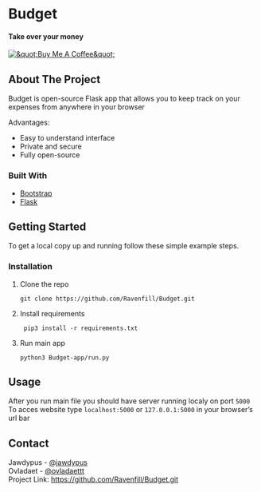 <h1 class="code-line" data-line-start=0 data-line-end=1 ><a id="Budget_0"></a>Budget</h1>
<h4 class="code-line" data-line-start=1 data-line-end=2 ><a id="Take_over_your_money_1"></a>Take over your money</h4>
<p class="has-line-data" data-line-start="3" data-line-end="4"><a href="https://www.buymeacoffee.com/jawdypus"><img src="https://www.buymeacoffee.com/assets/img/custom_images/orange_img.png" alt="&amp;quot;Buy Me A Coffee&amp;quot;"></a></p>
<h2 class="code-line" data-line-start=4 data-line-end=5 ><a id="About_The_Project_4"></a>About The Project</h2>
<p class="has-line-data" data-line-start="6" data-line-end="7">Budget is open-source Flask app that allows you to keep track on your expenses from anywhere in your browser</p>
<p class="has-line-data" data-line-start="8" data-line-end="9">Advantages:</p>
<ul>
<li class="has-line-data" data-line-start="9" data-line-end="10">Easy to understand interface</li>
<li class="has-line-data" data-line-start="10" data-line-end="11">Private and secure</li>
<li class="has-line-data" data-line-start="11" data-line-end="13">Fully open-source</li>
</ul>
<h3 class="code-line" data-line-start=13 data-line-end=14 ><a id="Built_With_13"></a>Built With</h3>
<ul>
<li class="has-line-data" data-line-start="15" data-line-end="16"><a href="https://getbootstrap.com">Bootstrap</a></li>
<li class="has-line-data" data-line-start="16" data-line-end="17"><a href="https://flask.palletsprojects.com/en/2.0.x/">Flask</a></li>
</ul>
<h2 class="code-line" data-line-start=19 data-line-end=20 ><a id="Getting_Started_19"></a>Getting Started</h2>
<p class="has-line-data" data-line-start="21" data-line-end="22">To get a local copy up and running follow these simple example steps.</p>
<h3 class="code-line" data-line-start=23 data-line-end=24 ><a id="Installation_23"></a>Installation</h3>
<ol>
<li class="has-line-data" data-line-start="25" data-line-end="29">Clone the repo<pre><code class="has-line-data" data-line-start="27" data-line-end="29" class="language-sh">git <span class="hljs-built_in">clone</span> https://github.com/Ravenfill/Budget.git
</code></pre>
</li>
<li class="has-line-data" data-line-start="29" data-line-end="33">Install requirements<pre><code class="has-line-data" data-line-start="31" data-line-end="33" class="language-sh"> pip3 install -r requirements.txt
</code></pre>
</li>
<li class="has-line-data" data-line-start="33" data-line-end="37">Run main app<pre><code class="has-line-data" data-line-start="35" data-line-end="37" class="language-sh">python3 Budget-app/run.py
</code></pre>
</li>
</ol>
<h2 class="code-line" data-line-start=37 data-line-end=38 ><a id="Usage_37"></a>Usage</h2>
<p class="has-line-data" data-line-start="39" data-line-end="41">After you run main file you should have server running localy on port <code>5000</code><br>
To acces website type <code>localhost:5000</code> or <code>127.0.0.1:5000</code> in your browser’s url bar</p>
<h2 class="code-line" data-line-start=42 data-line-end=43 ><a id="Contact_42"></a>Contact</h2>
<p class="has-line-data" data-line-start="44" data-line-end="47">Jawdypus - <a href="https://www.instagram.com/jawdypus/">@jawdypus</a><br>
Ovladaet - <a href="https://www.instagram.com/ovladaettt/">@ovladaettt</a><br>
Project Link: <a href="https://github.com/Ravenfill/Budget.git">https://github.com/Ravenfill/Budget.git
